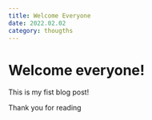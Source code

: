 ```yaml
---
title: Welcome Everyone
date: 2022.02.02
category: thougths
---
```


# Welcome everyone!

This is my fist blog post!

Thank you for reading
